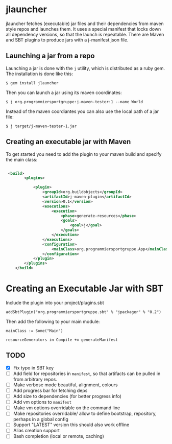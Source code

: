 # jlauncher

jlauncher fetches (executable) jar files and their dependencies from maven style repos and launches them.
It uses a special manifest that locks down all dependency versions, so that the launch is repeatable.
There are Maven and SBT plugins to produce jars with a j-manifest.json file.

## Launching a jar from a repo

Launching a jar is done with the `j` utility, which is distributed as a ruby gem. The installation
is done like this:

    $ gem install jlauncher

Then you can launch a jar using its maven coordinates:

    $ j org.programmiersportgruppe:j-maven-tester:1 --name World

Instead of the maven coordiantes you can also use the local path of a jar file:


    $ j target/j-maven-tester-1.jar




## Creating an executable jar with Maven




To get started you need to add the plugin to your maven build and specify the main class:

~~~ .xml

 <build>
        <plugins>

            <plugin>
                <groupId>org.buildobjects</groupId>
                <artifactId>j-maven-plugin</artifactId>
                <version>0.1</version>
                <executions>
                    <execution>
                        <phase>generate-resources</phase>
                        <goals>
                            <goal>j</goal>
                        </goals>
                    </execution>
                </executions>
                <configuration>
                    <mainClass>org.programmiersportgruppe.App</mainClass>
                </configuration>
            </plugin>
        </plugins>
    </build>
~~~


# Creating an Executable Jar with SBT

Include the plugin into your project/plugins.sbt

~~~
addSbtPlugin("org.programmiersportgruppe.sbt" % "jpackager" % "0.2")
~~~

Then add the following to your main module:

~~~
mainClass := Some("Main")

resourceGenerators in Compile += generateManifest
~~~


## TODO

* [X] Fix typo in SBT key
* [ ] Add field for repositories in `manifest`, so that
      artifacts can be pulled in from arbitrary repos.
* [ ] Make verbose mode beautiful, alignment, colours
* [ ] Add progress bar for fetching deps
* [ ] Add size to dependencies (for better progress info)
* [ ] Add vm options to `manifest`
* [ ] Make vm options overridable on the command line
* [ ] Make repositories overridable/ allow to define bootstrap,
      repository, perhaps in a global config
* [ ] Support "LATEST" version this should also work offline
* [ ] Alias creation support
* [ ] Bash completion (local or remote, caching)

